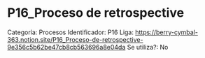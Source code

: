 # P16_Proceso de retrospective

Categoría: Procesos
Identificador: P16
Liga: https://berry-cymbal-363.notion.site/P16_Proceso-de-retrospective-9e356c5b62be47cb8cb563696a8e04da
Se utiliza?: No